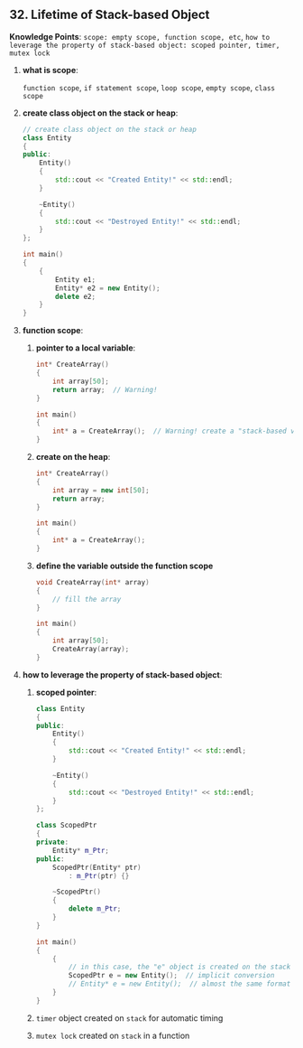 ## 32. Lifetime of Stack-based Object

**Knowledge Points**: `scope: empty scope, function scope, etc`, `how to leverage the property of stack-based object: scoped pointer, timer, mutex lock`

1. **what is scope**: 

    `function scope`, `if statement scope`, `loop scope`, `empty scope`, `class scope`

2. **create class object on the stack or heap**: 

    ```c++
    // create class object on the stack or heap
    class Entity
    {
    public:
        Entity()
        {
        	std::cout << "Created Entity!" << std::endl;
        }
    
        ~Entity()
        {
        	std::cout << "Destroyed Entity!" << std::endl;
        }
    };
    
    int main()
    {
        {
            Entity e1;
            Entity* e2 = new Entity();
            delete e2;
        }
    }
    ```

3. **function scope**: 

    1. **pointer to a local variable**: 

        ```c++
        int* CreateArray()
        {
            int array[50];
            return array;  // Warning!
        }
        
        int main()
        {
        	int* a = CreateArray();  // Warning! create a "stack-based variable" and try to return a pointer to it, but once the function ends, the variable goes done
        }
        ```

    2. **create on the heap**: 

        ```c++
        int* CreateArray()
        {
            int array = new int[50];
        	return array;
        }
        
        int main()
        {
        	int* a = CreateArray();
        }
        ```

    3. **define the variable outside the function scope**

        ```c++
        void CreateArray(int* array)
        {
        	// fill the array
        }
        
        int main()
        {
            int array[50];
            CreateArray(array);
        }
        ```

4. **how to leverage the property of stack-based object**: 

    1. **scoped pointer**: 

        ```c++
        class Entity
        {
        public:
            Entity()
            {
            	std::cout << "Created Entity!" << std::endl;
            }
        
            ~Entity()
            {
            	std::cout << "Destroyed Entity!" << std::endl;
            }
        };
        
        class ScopedPtr
        {
        private:
        	Entity* m_Ptr;
        public:
            ScopedPtr(Entity* ptr)
            	: m_Ptr(ptr) {}
        
            ~ScopedPtr()
            {
            	delete m_Ptr;
            }
        }
        
        int main()
        {
            {
                // in this case, the "e" object is created on the stack and once it gets out of the scope, it will call the destructor and delete the "Entity*" pointer
                ScopedPtr e = new Entity();  // implicit conversion
                // Entity* e = new Entity();  // almost the same format and we don't need to call the "delete" manually
            }
        }
        ```

    2. `timer` object created on `stack` for automatic timing

    3. `mutex lock` created on `stack` in a function